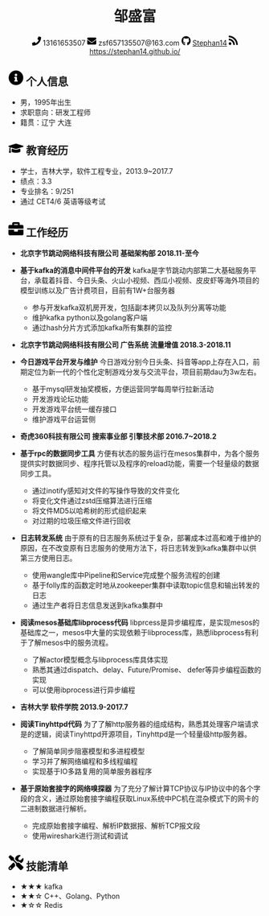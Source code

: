  <center>
     <h1>邹盛富</h1>
     <div>
         <span>
             <img src="assets/phone-solid.svg" width="18px">
             13161653507
         </span>
         <span>
             <img src="assets/envelope-solid.svg" width="18px">
             zsf657135507@163.com
         </span>
         <span>
             <img src="assets/github-brands.svg" width="18px">
             <a href="https://github.com/Stephan14">Stephan14</a>
         </span>
         <span>
             <img src="assets/rss-solid.svg" width="18px">
             <a href="#">https://stephan14.github.io/</a>
         </span>
     </div>
 </center>

 ## <img src="assets/info-circle-solid.svg" width="30px"> 个人信息

 - 男，1995年出生
 - 求职意向：研发工程师
 - 籍贯：辽宁 大连

## <img src="assets/graduation-cap-solid.svg" width="30px"> 教育经历

- 学士，吉林大学，软件工程专业，2013.9~2017.7
- 绩点：3.3
- 专业排名：9/251
- 通过 CET4/6 英语等级考试

## <img src="assets/briefcase-solid.svg" width="30px"> 工作经历

- **北京字节跳动网络科技有限公司 基础架构部 2018.11-至今**

 - **基于kafka的消息中间件平台的开发**
 kafka是字节跳动内部第二大基础服务平台，承载着抖音、今日头条、火山小视频、西瓜小视频、皮皮虾等海外项目的模型训练以及广告计费项目，目前有1W+台服务器
    - 参与开发kafka双机房开发，包括副本拷贝以及队列分离等功能
    - 维护kafka python以及golang客户端
    - 通过hash分片方式添加kafka所有集群的监控

- **北京字节跳动网络科技有限公司 广告系统 流量增值 2018.3-2018.11**

 - **今日游戏平台开发与维护**
 今日游戏分别今日头条、抖音等app上存在入口，前期定位为新一代的个性化定制游戏分发与交流平台，项目前期dau为3w左右。

    - 基于mysql研发抽奖模板，方便运营同学每周举行拉新活动
    - 开发游戏论坛功能
    - 开发游戏平台统一缓存接口
    - 维护游戏平台运营侧


- **奇虎360科技有限公司 搜索事业部 引擎技术部 2016.7~2018.2**

 - **基于rpc的数据同步工具**
 方便有状态的服务运行在mesos集群中，为各个服务提供实时数据同步、程序托管以及程序的reload功能，需要一个轻量级的数据同步工具。

    - 通过inotify感知对文件的写操作导致的文件变化
    - 将变化文件通过zstd压缩算法进行压缩
    - 将文件MD5以哈希树的形式组织起来
    - 对过期的垃圾压缩文件进行回收

 - **日志转发系统**
 由于原有的日志服务系统过于复杂，部署成本过高和难于维护的原因，在不改变原有日志服务的使用方法下，将日志转发到kafka集群中以供第三方使用日志。

    - 使用wangle库中Pipeline和Service完成整个服务流程的创建
    - 基于folly库的函数定时地从zookeeper集群中读取topic信息和输出转发的日志
    - 通过生产者将日志信息发送到kafka集群中

 - **阅读mesos基础库libprocess代码**
 libprcess是异步编程库，是实现mesos的基础库之一，mesos中大量的实现依赖于libprocess库，熟悉libprocess有利于了解mesos中的服务流程。

    - 了解actor模型概念与libprocess库具体实现
    - 熟悉其通过dispatch、delay、Future/Promise、 defer等异步编程函数的实现
    - 可以使用ibprocess进行异步编程


- **吉林大学 软件学院 2013.9-2017.7**
 - **阅读Tinyhttpd代码**
 为了了解http服务器的组成结构，熟悉其处理客户端请求是的逻辑，阅读Tinyhttpd开源项目，Tinyhttpd是一个轻量级http服务器。

    - 了解简单同步阻塞模型和多进程模型
    - 学习并了解网络编程和多线程编程
    - 实现基于IO多路复用的简单服务器程序
 - **基于原始套接字的网络嗅探器**
 为了充分了解计算TCP协议与IP协议中的各个字段的含义，通过原始套接字编程获取Linux系统中PC机在混杂模式下的网卡的二进制数据进行解析。

    - 完成原始套接字编程、解析IP数据报、解析TCP报文段
    - 使用wireshark进行测试和调试

## <img src="assets/tools-solid.svg" width="30px"> 技能清单

- ★★★ kafka
- ★★☆ C++、Golang、Python
- ★☆☆ Redis
